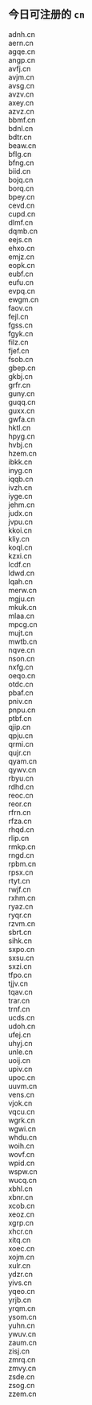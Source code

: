 
## 今日可注册的 `cn`
>
adnh.cn   
aern.cn   
agqe.cn   
angp.cn   
avfj.cn   
avjm.cn   
avsg.cn   
avzv.cn   
axey.cn   
azvz.cn   
bbmf.cn   
bdnl.cn   
bdtr.cn   
beaw.cn   
bflg.cn   
bfng.cn   
biid.cn   
bojq.cn   
borq.cn   
bpey.cn   
cevd.cn   
cupd.cn   
dlmf.cn   
dqmb.cn   
eejs.cn   
ehxo.cn   
emjz.cn   
eopk.cn   
eubf.cn   
eufu.cn   
evpq.cn   
ewgm.cn   
faov.cn   
fejl.cn   
fgss.cn   
fgyk.cn   
filz.cn   
fjef.cn   
fsob.cn   
gbep.cn   
gkbj.cn   
grfr.cn   
guny.cn   
guqq.cn   
guxx.cn   
gwfa.cn   
hktl.cn   
hpyg.cn   
hvbj.cn   
hzem.cn   
ibkk.cn   
inyg.cn   
iqqb.cn   
ivzh.cn   
iyge.cn   
jehm.cn   
judx.cn   
jvpu.cn   
kkoi.cn   
kliy.cn   
koql.cn   
kzxi.cn   
lcdf.cn   
ldwd.cn   
lqah.cn   
merw.cn   
mgju.cn   
mkuk.cn   
mlaa.cn   
mpcg.cn   
mujt.cn   
mwtb.cn   
nqve.cn   
nson.cn   
nxfg.cn   
oeqo.cn   
otdc.cn   
pbaf.cn   
pniv.cn   
pnpu.cn   
ptbf.cn   
qjip.cn   
qpju.cn   
qrmi.cn   
qujr.cn   
qyam.cn   
qywv.cn   
rbyu.cn   
rdhd.cn   
reoc.cn   
reor.cn   
rfrn.cn   
rfza.cn   
rhqd.cn   
rlip.cn   
rmkp.cn   
rngd.cn   
rpbm.cn   
rpsx.cn   
rtyt.cn   
rwjf.cn   
rxhm.cn   
ryaz.cn   
ryqr.cn   
rzvm.cn   
sbrt.cn   
sihk.cn   
sxpo.cn   
sxsu.cn   
sxzi.cn   
tfpo.cn   
tjjv.cn   
tqav.cn   
trar.cn   
trnf.cn   
ucds.cn   
udoh.cn   
ufej.cn   
uhyj.cn   
unle.cn   
uoij.cn   
upiv.cn   
upoc.cn   
uuvm.cn   
vens.cn   
vjok.cn   
vqcu.cn   
wgrk.cn   
wgwi.cn   
whdu.cn   
woih.cn   
wovf.cn   
wpid.cn   
wspw.cn   
wucq.cn   
xbhl.cn   
xbnr.cn   
xcob.cn   
xeoz.cn   
xgrp.cn   
xhcr.cn   
xitq.cn   
xoec.cn   
xojm.cn   
xulr.cn   
ydzr.cn   
yivs.cn   
yqeo.cn   
yrjb.cn   
yrqm.cn   
ysom.cn   
yuhn.cn   
ywuv.cn   
zaum.cn   
zisj.cn   
zmrq.cn   
zmvy.cn   
zsde.cn   
zsog.cn   
zzem.cn   

